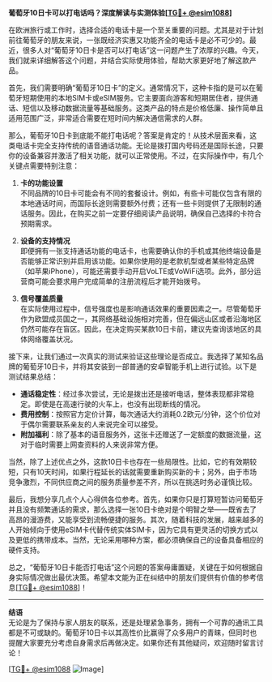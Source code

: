 **葡萄牙10日卡可以打电话吗？深度解读与实测体验[[TG💪+ @esim1088](https://t.me/s/esim1088)]**

在欧洲旅行或工作时，选择合适的电话卡是一个至关重要的问题。尤其是对于计划前往葡萄牙的朋友来说，一张既经济实惠又功能齐全的电话卡是必不可少的。最近，很多人对“葡萄牙10日卡是否可以打电话”这一问题产生了浓厚的兴趣。今天，我们就来详细解答这个问题，并结合实际使用体验，帮助大家更好地了解这款产品。

首先，我们需要明确“葡萄牙10日卡”的定义。通常情况下，这种卡指的是可以在葡萄牙短期使用的本地SIM卡或eSIM服务。它主要面向游客和短期居住者，提供通话、短信以及移动数据流量等基础服务。这类产品的特点是价格低廉、操作简单且适用范围广泛，非常适合需要在短时间内解决通信需求的人群。

那么，葡萄牙10日卡到底能不能打电话呢？答案是肯定的！从技术层面来看，这类电话卡完全支持传统的语音通话功能。无论是拨打国内号码还是国际长途，只要你的设备兼容并激活了相关功能，就可以正常使用。不过，在实际操作中，有几个关键点需要特别注意：

1. **卡的功能设置**  
   不同品牌的10日卡可能会有不同的套餐设计。例如，有些卡可能仅包含有限的本地通话时间，而国际长途则需要额外付费；还有一些卡则提供了无限制的通话服务。因此，在购买之前一定要仔细阅读产品说明，确保自己选择的卡符合预期需求。

2. **设备的支持情况**  
 即便拥有一张支持通话功能的电话卡，也需要确认你的手机或其他终端设备是否能够正常识别并启用该功能。如果你使用的是老款机型或者某些特定品牌（如苹果iPhone），可能还需要手动开启VoLTE或VoWiFi选项。此外，部分运营商可能会要求用户完成简单的注册流程后才能开始拨号。

3. **信号覆盖质量**  
 在实际使用过程中，信号强度也是影响通话效果的重要因素之一。尽管葡萄牙作为欧盟成员国之一，其网络基础设施相对完善，但在偏远山区或者沿海地区仍然可能存在盲区。因此，在决定购买某款10日卡前，建议先查询该地区的具体网络覆盖状况。

接下来，让我们通过一次真实的测试来验证这些理论是否成立。我选择了某知名品牌的葡萄牙10日卡，并将其安装到一部普通的安卓智能手机上进行试验。以下是测试结果总结：

- **通话稳定性**：经过多次尝试，无论是拨出还是接听电话，整体表现都非常稳定。即使是在高速行驶的火车上，也没有出现断线的情况。
- **费用控制**：按照官方定价计算，每次通话大约消耗0.2欧元/分钟，这个价位对于偶尔需要联系亲友的人来说完全可以接受。
- **附加福利**：除了基本的语音服务外，这张卡还赠送了一定额度的数据流量，这对于临时需要上网查资料的人来说非常方便。

当然，除了上述优点之外，这款10日卡也存在一些局限性。比如，它的有效期较短，只有10天时间，如果行程延长的话就需要重新购买新的卡；另外，由于市场竞争激烈，不同供应商之间的服务质量参差不齐，所以在挑选时务必谨慎比较。

最后，我想分享几点个人心得供各位参考。首先，如果你只是打算短暂访问葡萄牙并且没有频繁通话的需求，那么选择一张10日卡绝对是个明智之举——既省去了高昂的漫游费，又能享受到流畅便捷的服务。其次，随着科技的发展，越来越多的人开始倾向于使用eSIM卡代替传统实体SIM卡，因为它具有更灵活的切换方式以及更低的携带成本。当然，无论采用哪种方案，都必须确保自己的设备具备相应的硬件支持。

总之，“葡萄牙10日卡能否打电话”这个问题的答案毋庸置疑，关键在于如何根据自身实际情况做出最优决策。希望本文能为正在纠结中的朋友们提供有价值的参考信息[[TG💪+ @esim1088](https://t.me/s/esim1088)]！

---

**结语**  
无论是为了保持与家人朋友的联系，还是处理紧急事务，拥有一个可靠的通讯工具都是不可或缺的。葡萄牙10日卡以其高性价比赢得了众多用户的青睐，但同时也提醒大家要充分考虑自身需求后再做决定。如果你还有其他疑问，欢迎随时留言讨论！

[[TG💪+ @esim1088](https://t.me/s/esim1088) ![Image](https://i.postimg.cc/4NQfJmqS/Snipaste-2025-05-13-00-14-12.png)]